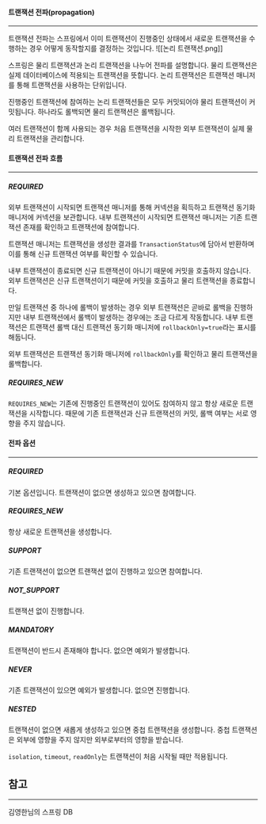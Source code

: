 #### 트랜잭션 전파(propagation)
---
트랜잭션 전파는 스프링에서 이미 트랜잭션이 진행중인 상태에서 새로운 트랜잭션을 수행하는 경우 어떻게 동작할지를 결정하는 것입니다.
![[논리 트랜잭션.png]]

스프링은 물리 트랜잭션과 논리 트랜잭션을 나누어 전파를 설명합니다. 물리 트랜잭션은 실제 데이터베이스에 적용되는 트랜잭션을 뜻합니다. 논리 트랜잭션은 트랜잭션 매니저를 통해 트랜잭션을 사용하는 단위입니다.

진행중인 트랜잭션에 참여하는 논리 트랜잭션들은 모두 커밋되어야 물리 트랜잭션이 커밋됩니다. 하나라도 롤백되면 물리 트랜잭션은 롤백됩니다.

여러 트랜잭션이 함께 사용되는 경우 처음 트랜잭션을 시작한 외부 트랜잭션이 실제 물리 트랜잭션을 관리합니다. 

#### 트랜잭션 전파 흐름
---
##### REQUIRED
외부 트랜잭션이 시작되면 트랜잭션 매니저를 통해 커넥션을 획득하고 트랜잭션 동기화 매니저에 커넥션을 보관합니다. 내부 트랜잭션이 시작되면 트랜잭션 매니저는 기존 트랜잭션 존재를 확인하고 트랜잭션에 참여합니다. 

트랜잭션 매니저는 트랜잭션을 생성한 결과를 `TransactionStatus`에 담아서 반환하며 이를 통해 신규 트랜잭션 여부를 확인할 수 있습니다. 

내부 트랜잭션이 종료되면 신규 트랜잭션이 아니기 때문에 커밋을 호출하지 않습니다. 외부 트랜잭션은 신규 트랜잭션이기 때문에 커밋을 호출하고 물리 트랜잭션을 종료합니다.

만일 트랜잭션 중 하나에 롤백이 발생하는 경우 외부 트랜잭션은 곧바로 롤백을 진행하지만 내부 트랜잭션에서 롤백이 발생하는 경우에는 조금 다르게 작동합니다. 내부 트랜잭션은 트랜잭션 롤백 대신 트랜잭션 동기화 매니저에 `rollbackOnly=true`라는 표시를 해둡니다.

외부 트랜잭션은 트랜잭션 동기화 매니저에 `rollbackOnly`를 확인하고 물리 트랜잭션을 롤백합니다.
##### REQUIRES_NEW
`REQUIRES_NEW`는 기존에 진행중인 트랜잭션이 있어도 참여하지 않고 항상 새로운 트랜잭션을 시작합니다. 때문에 기존 트랜잭션과 신규 트랜잭션의 커밋, 롤백 여부는 서로 영향을 주지 않습니다.

#### 전파 옵션
---
##### REQUIRED
기본 옵션입니다. 트랜잭션이 없으면 생성하고 있으면 참여합니다.
##### REQUIRES_NEW
항상 새로운 트랜잭션을 생성합니다.
##### SUPPORT
기존 트랜잭션이 없으면 트랜잭션 없이 진행하고 있으면 참여합니다.
##### NOT_SUPPORT
트랜잭션 없이 진행합니다.
##### MANDATORY
트랜잭션이 반드시 존재해야 합니다. 없으면 예외가 발생합니다.
##### NEVER
기존 트랜잭션이 있으면 예외가 발생합니다. 없으면 진행합니다.
##### NESTED
트랜잭션이 없으면 새롭게 생성하고 있으면 중첩 트랜잭션을 생성합니다. 중첩 트랜잭션은 외부에 영향을 주지 않지만 외부로부터의 영향을 받습니다.

`isolation`, `timeout`, `readOnly`는 트랜잭션이 처음 시작될 때만 적용됩니다.

## 참고
---
김영한님의 스프링 DB